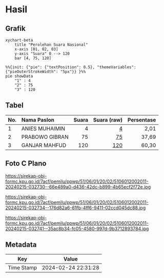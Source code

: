# Hasil

## Grafik

```mermaid
xychart-beta
    title "Perolehan Suara Nasional"
    x-axis [01, 02, 03]
    y-axis "Suara" 0 --> 120
    bar [4, 75, 120]
```

```mermaid
%%{init: {"pie": {"textPosition": 0.5}, "themeVariables": {"pieOuterStrokeWidth": "5px"}} }%%
pie showData
    "1" : 4
    "2" : 75
    "3" : 120
```

## Tabel

| No. | Nama Paslon    | Suara | Suara (raw) | Persentase |
|:--- |:-------------- | -----:| -----------:| ----------:|
| 1   | ANIES MUHAIMIN | 4     | [4][p-1]    | 2,01       |
| 2   | PRABOWO GIBRAN | 75    | [75][p-2]   | 37,69      |
| 3   | GANJAR MAHFUD  | 120   | [120][p-3]  | 60,30      |


[p-1]: https://github.com/gigit-pemilu/pemilu-2024/blob/main/pilpres/hitung-suara/sub/51-bali/sub/06-bangli/sub/01-susut/sub/2002-demulih/sub/011-tps/sub/paslon-1.txt
[p-2]: https://github.com/gigit-pemilu/pemilu-2024/blob/main/pilpres/hitung-suara/sub/51-bali/sub/06-bangli/sub/01-susut/sub/2002-demulih/sub/011-tps/sub/paslon-2.txt
[p-3]: https://github.com/gigit-pemilu/pemilu-2024/blob/main/pilpres/hitung-suara/sub/51-bali/sub/06-bangli/sub/01-susut/sub/2002-demulih/sub/011-tps/sub/paslon-3.txt

## Foto C Plano

https://sirekap-obj-formc.kpu.go.id/7acf/pemilu/ppwp/51/06/01/20/02/5106012002011-20240215-032730--66e489a0-d436-42dc-b899-4b65ecf2f72e.jpg

https://sirekap-obj-formc.kpu.go.id/7acf/pemilu/ppwp/51/06/01/20/02/5106012002011-20240215-032734--176d82a6-61fb-4ff6-9411-02ccd045dc88.jpg

https://sirekap-obj-formc.kpu.go.id/7acf/pemilu/ppwp/51/06/01/20/02/5106012002011-20240215-032741--35ac8b34-fc05-4580-997d-9b3712893784.jpg


## Metadata

| Key        | Value               |
| ---------- | ------------------- |
| Time Stamp | 2024-02-24 22:31:28 |



